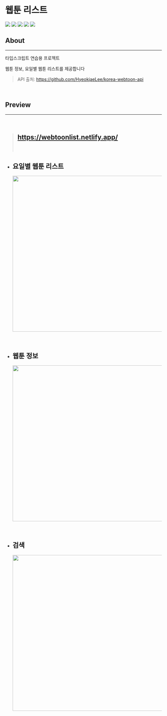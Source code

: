# 웹툰 리스트

<img src="https://img.shields.io/badge/react-61DAFB?style=flat&logo=react&logoColor=black">
<img src="https://img.shields.io/badge/typescript-3178C6?style=flat&logo=typescript&logoColor=white">
<img src="https://img.shields.io/badge/react qeury-FF4154?style=flat&logo=reactquery&logoColor=black">
<img src="https://img.shields.io/badge/tailwind css-06B6D4?style=flat&logo=tailwindcss&logoColor=white">
<img src="https://img.shields.io/badge/netlify-00C7B7?style=flat&logo=netlify&logoColor=black">

<br />

## **About**

---

타입스크립트 연습용 프로젝트

웹툰 정보, 요일별 웹툰 리스트를 제공합니다

> API 출처: https://github.com/HyeokjaeLee/korea-webtoon-api

<br>

## **Preview**

---

<br>

> ## https://webtoonlist.netlify.app/
>
> <br>

- ## 요일별 웹툰 리스트

   <img src="https://cdn.discordapp.com/attachments/988588908575080518/988592240177860658/unknown.png" width="500px">
<br >

- ## 웹툰 정보

  <img src="https://cdn.discordapp.com/attachments/988588908575080518/988591463396966430/unknown.png" width="500px">

<br>

- ## 검색
  <img src="https://cdn.discordapp.com/attachments/988588908575080518/988592017925877780/unknown.png" width="500px">
